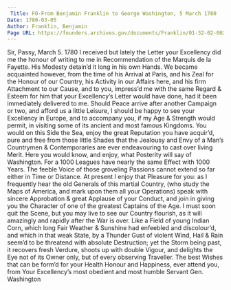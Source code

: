 ```yaml
---
 Title: FO-From Benjamin Franklin to George Washington, 5 March 1780
Date: 1780-03-05
Author: Franklin, Benjamin
Page URL: https://founders.archives.gov/documents/Franklin/01-32-02-0024
---
```


Sir,
Passy, March 5. 1780
I received but lately the Letter your Excellency did me the honour of writing to me in Recommendation of the Marquis de la Fayette. His Modesty detain’d it long in his own Hands. We became acquainted however, from the time of his Arrival at Paris, and his Zeal for the Honour of our Country, his Activity in our Affairs here, and his firm Attachment to our Cause, and to you, impress’d me with the same Regard & Esteem for him that your Excellency’s Letter would have done, had it been immediately delivered to me.
Should Peace arrive after another Campaign or two, and afford us a little Leisure, I should be happy to see your Excellency in Europe, and to accompany you, if my Age & Strength would permit, in visiting some of its ancient and most famous Kingdoms. You would on this Side the Sea, enjoy the great Reputation you have acquir’d, pure and free from those little Shades that the Jealousy and Envy of a Man’s Countrymen & Contemporaries are ever endeavouring to cast over living Merit. Here you would know, and enjoy, what Posterity will say of Washington. For a 1000 Leagues have nearly the same Effect with 1000 Years. The feeble Voice of those groveling Passions cannot extend so far either in Time or Distance. At present I enjoy that Pleasure for you: as I frequently hear the old Generals of this martial Country, (who study the Maps of America, and mark upon them all your Operations) speak with sincere Approbation & great Applause of your Conduct, and join in giving you the Character of one of the greatest Captains of the Age.
I must soon quit the Scene, but you may live to see our Country flourish, as it will amazingly and rapidly after the War is over. Like a Field of young Indian Corn, which long Fair Weather & Sunshine had enfeebled and discolour’d, and which in that weak State, by a Thunder Gust of violent Wind, Hail & Rain seem’d to be threatend with absolute Destruction; yet the Storm being past, it recovers fresh Verdure, shoots up with double Vigour, and delights the Eye not of its Owner only, but of every observing Traveller.
The best Wishes that can be form’d for your Health Honour and Happiness, ever attend you, from Your Excellency’s most obedient and most humble Servant
Gen. Washington

